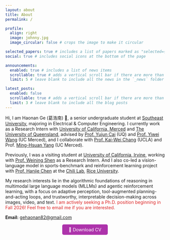 ```yaml
---
layout: about
title: About
permalink: /

profile:
  align: right
  image: johnny.jpg
  image_circular: false # crops the image to make it circular

selected_papers: true # includes a list of papers marked as "selected={true}"
social: true # includes social icons at the bottom of the page

announcements:
  enabled: true # includes a list of news items
  scrollable: true # adds a vertical scroll bar if there are more than 3 news items
  limit: 5 # leave blank to include all the news in the `_news` folder

latest_posts:
  enabled: false
  scrollable: true # adds a vertical scroll bar if there are more than 3 new posts items
  limit: 3 # leave blank to include all the blog posts
---
```

Hi, I am Haonan Ge (葛浩南) 👋, a senior undergraduate student at [Southeast University](https://www.seu.edu.cn/english/), majoring in Electrical & Computer Engineering. I currently work as a Research Intern with [University of California, Merced](https://www.ucmerced.edu/) and [The University of Queensland](https://www.uq.edu.au/), advised by [Prof. Yujun Cai](https://vanoracai.github.io/) (UQ) and [Prof. Yiwei Wang](https://wangywust.github.io/) (UC Merced), and I collaborate with [Prof. Kai-Wei Chang](https://web.cs.ucla.edu/~kwchang/) (UCLA) and Prof. [Ming-Hsuan Yang](https://faculty.ucmerced.edu/mhyang/) (UC Merced). 

Previously, I was a visiting student at [University of California, Irvine](https://uci.edu/), working with [Prof. Weining Shen](https://faculty.sites.uci.edu/weinings/) as a Research Intern. And I also co-led a vision-language model in sports-benchmark and reinforcement learning project with [Prof. Hanjie Chen](https://hanjiechen.github.io/index.html) at the [Chili Lab](https://hanjiechen.github.io/group.html), [Rice University](https://www.rice.edu/).

My research interests lie in the algorithmic foundations of reasoning in multimodal large language models (MLLMs) and agentic reinforcement learning, with a focus on adaptive perception, tool-augmented planning-and-acting loops, and trustworthy, interpretable decision-making across images, video, and text. <span style="color:#dc2626">I am actively seeking a Ph.D. position beginning in Fall 2026! Feel free to email me if you are interested.</span>

**Email:** [gehaonan82@gmail.com](gehaonan82@gmail.com)
<div class="cv-download" style="text-align: center; margin-top: 0.5rem;">
  <a href="/assets/pdf/cv.pdf" class="btn btn-primary btn-lg" style="background-color: #AD33AB; color: white; padding: 8px 20px; text-decoration: none; border-radius: 5px; display: inline-block;">
    📄 Download CV
  </a>
</div>
